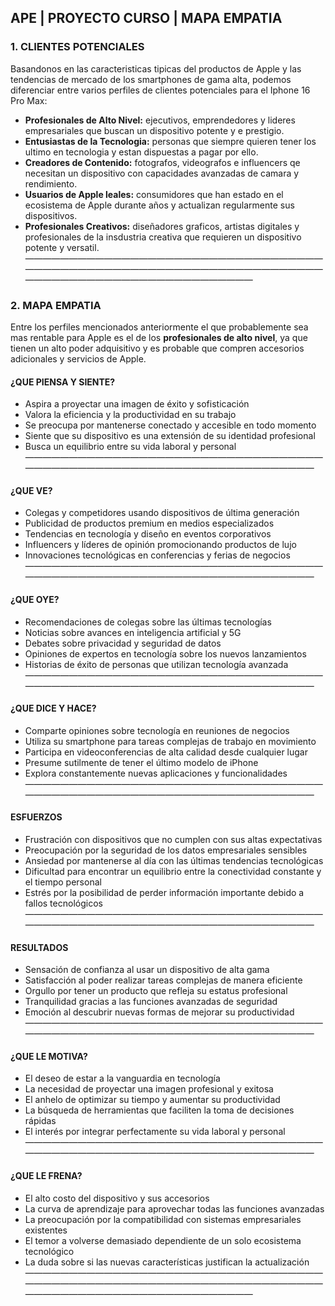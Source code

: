 ##  APE | PROYECTO CURSO | MAPA EMPATIA
###   1. CLIENTES POTENCIALES
Basandonos en las caracteristicas tipicas del productos de Apple y las tendencias de mercado de los smartphones de gama alta, podemos diferenciar entre varios perfiles de clientes potenciales para el Iphone 16 Pro Max:
 - __Profesionales de Alto Nivel:__ ejecutivos, emprendedores y lideres empresariales que buscan un dispositivo potente y e prestigio.
 - __Entusiastas de la Tecnologia:__ personas que siempre quieren tener los ultimo en tecnologia y estan dispuestas a pagar por ello.
 - __Creadores de Contenido:__ fotografos, videografos e influencers qe necesitan un dispositivo con capacidades avanzadas de camara y rendimiento.
 - __Usuarios de Apple leales:__ consumidores que han estado en el ecosistema de Apple durante años y actualizan regularmente sus dispositivos.
 - __Profesionales Creativos:__ diseñadores graficos, artistas digitales y profesionales de la insdustria creativa que requieren un dispositivo potente y versatil.
——————————————————————————————————————————————————————————————————————————————————————————————
###   2. MAPA EMPATIA
Entre los perfiles mencionados anteriormente el que probablemente sea mas rentable para Apple es el de los __profesionales de alto nivel__, ya que tienen un alto poder adquisitivo y es probable que compren accesorios adicionales y servicios de Apple.
####    ¿QUE PIENSA Y SIENTE?
- Aspira a proyectar una imagen de éxito y sofisticación
- Valora la eficiencia y la productividad en su trabajo
- Se preocupa por mantenerse conectado y accesible en todo momento
- Siente que su dispositivo es una extensión de su identidad profesional
- Busca un equilibrio entre su vida laboral y personal
———————————————————————————————————————————————————————————————————
####    ¿QUE VE?
- Colegas y competidores usando dispositivos de última generación
- Publicidad de productos premium en medios especializados
- Tendencias en tecnología y diseño en eventos corporativos
- Influencers y líderes de opinión promocionando productos de lujo
- Innovaciones tecnológicas en conferencias y ferias de negocios
———————————————————————————————————————————————————————————————————
####    ¿QUE OYE?
- Recomendaciones de colegas sobre las últimas tecnologías
- Noticias sobre avances en inteligencia artificial y 5G
- Debates sobre privacidad y seguridad de datos
- Opiniones de expertos en tecnología sobre los nuevos lanzamientos
- Historias de éxito de personas que utilizan tecnología avanzada
———————————————————————————————————————————————————————————————————
####    ¿QUE DICE Y HACE?
- Comparte opiniones sobre tecnología en reuniones de negocios
- Utiliza su smartphone para tareas complejas de trabajo en movimiento
- Participa en videoconferencias de alta calidad desde cualquier lugar
- Presume sutilmente de tener el último modelo de iPhone
- Explora constantemente nuevas aplicaciones y funcionalidades
———————————————————————————————————————————————————————————————————
####    ESFUERZOS
- Frustración con dispositivos que no cumplen con sus altas expectativas
- Preocupación por la seguridad de los datos empresariales sensibles
- Ansiedad por mantenerse al día con las últimas tendencias tecnológicas
- Dificultad para encontrar un equilibrio entre la conectividad constante y el tiempo personal
- Estrés por la posibilidad de perder información importante debido a fallos tecnológicos
———————————————————————————————————————————————————————————————————
####    RESULTADOS
- Sensación de confianza al usar un dispositivo de alta gama
- Satisfacción al poder realizar tareas complejas de manera eficiente
- Orgullo por tener un producto que refleja su estatus profesional
- Tranquilidad gracias a las funciones avanzadas de seguridad
- Emoción al descubrir nuevas formas de mejorar su productividad
———————————————————————————————————————————————————————————————————
####    ¿QUE LE MOTIVA?
- El deseo de estar a la vanguardia en tecnología
- La necesidad de proyectar una imagen profesional y exitosa
- El anhelo de optimizar su tiempo y aumentar su productividad
- La búsqueda de herramientas que faciliten la toma de decisiones rápidas
- El interés por integrar perfectamente su vida laboral y personal
———————————————————————————————————————————————————————————————————
####    ¿QUE LE FRENA?
- El alto costo del dispositivo y sus accesorios
- La curva de aprendizaje para aprovechar todas las funciones avanzadas
- La preocupación por la compatibilidad con sistemas empresariales existentes
- El temor a volverse demasiado dependiente de un solo ecosistema tecnológico
- La duda sobre si las nuevas características justifican la actualización
——————————————————————————————————————————————————————————————————————————————————————————————
